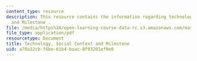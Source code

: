 ```yaml
---
content_type: resource
description: This resource contains the information regarding technology, Social Context.
  and Milestone .
file: /media/https%3A/open-learning-course-data-rc.s3.amazonaws.com/mas-965-nextlab-i-designing-mobile-technologies-for-the-next-billion-users-fall-2008/a70a12cbf6be61b4baac0f93201ef9e0_MITMAS_965F08_Lec07_social.pdf
file_type: application/pdf
resourcetype: Document
title: Technology, Social Context and Milestone
uid: a70a12cb-f6be-61b4-baac-0f93201ef9e0
---
```

